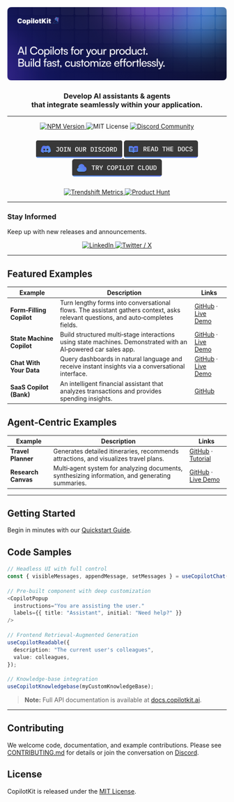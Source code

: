 <div align="center">
  <a href="https://copilotkit.ai" target="_blank">
    <img src="./assets/banner.png" alt="CopilotKit Logo" />
  </a>

  <h3>
    Develop AI assistants & agents<br />
    that integrate seamlessly within your application.
  </h3>
</div>

---

<div align="center">
  <a href="https://www.npmjs.com/package/@copilotkit/react-core" target="_blank">
    <img src="https://img.shields.io/npm/v/%40copilotkit%2Freact-core?logo=npm&logoColor=%23FFFFFF&label=Version&color=%236963ff" alt="NPM Version" />
  </a>
  <img src="https://img.shields.io/github/license/copilotkit/copilotkit?color=%236963ff&label=License" alt="MIT License" />
  <a href="https://discord.gg/6dffbvGU3D" target="_blank">
    <img src="https://img.shields.io/discord/1122926057641742418?logo=discord&logoColor=%23FFFFFF&label=Discord&color=%236963ff" alt="Discord Community" />
  </a>
</div>

<div align="center" style="margin-top: 24px;">
  <a href="https://discord.gg/6dffbvGU3D?ref=github_readme" target="_blank">
    <img src="./assets/btn_discord.png" alt="Join Discord" height="40" />
  </a>
  <a href="https://docs.copilotkit.ai?ref=github_readme" target="_blank">
    <img src="./assets/btn_docs.png" alt="Documentation" height="40" />
  </a>
  <a href="https://cloud.copilotkit.ai?ref=github_readme" target="_blank">
    <img src="./assets/btn_cloud.png" alt="CopilotKit Cloud" height="40" />
  </a>
</div>

<div align="center" style="margin-top: 24px;">
  <a href="https://trendshift.io/repositories/5730" target="_blank">
    <img src="https://trendshift.io/api/badge/repositories/5730" alt="Trendshift Metrics" width="250" height="55" />
  </a>
  <a href="https://www.producthunt.com/posts/copilotkit" target="_blank">
    <img src="https://api.producthunt.com/widgets/embed-image/v1/top-post-badge.svg?post_id=428778&theme=light&period=daily" alt="Product Hunt" />
  </a>
</div>

---

### Stay Informed

Keep up with new releases and announcements.

<div align="center">
  <a href="https://go.copilotkit.ai/gh-linkedin" target="_blank">
    <img src="https://github.com/user-attachments/assets/e33e7ebb-f5fc-4775-81b0-d5dd6865271a" alt="LinkedIn" />
  </a>
  <a href="https://go.copilotkit.ai/gh-twitter" target="_blank">
    <img src="https://github.com/user-attachments/assets/14e57c97-70ac-4f9a-88f5-67028107794f" alt="Twitter / X" />
  </a>
</div>

---

## Featured Examples

| Example                   | Description                                                                                                                      | Links                                                                                                                                                   |
| ------------------------- | -------------------------------------------------------------------------------------------------------------------------------- | ------------------------------------------------------------------------------------------------------------------------------------------------------- |
| **Form‑Filling Copilot**  | Turn lengthy forms into conversational flows. The assistant gathers context, asks relevant questions, and auto‑completes fields. | [GitHub](https://github.com/CopilotKit/CopilotKit/tree/main/examples/copilot-form-filling) · [Live Demo](https://form-filling-copilot.vercel.app)       |
| **State Machine Copilot** | Build structured multi‑stage interactions using state machines. Demonstrated with an AI‑powered car sales app.                   | [GitHub](https://github.com/CopilotKit/CopilotKit/tree/main/examples/copilot-state-machine) · [Live Demo](https://state-machine-copilot.vercel.app)     |
| **Chat With Your Data**   | Query dashboards in natural language and receive instant insights via a conversational interface.                                | [GitHub](https://github.com/CopilotKit/CopilotKit/tree/main/examples/copilot-chat-with-your-data) · [Live Demo](https://chat-with-your-data.vercel.app) |
| **SaaS Copilot (Bank)**   | An intelligent financial assistant that analyzes transactions and provides spending insights.                                    | [GitHub](https://github.com/CopilotKit/demo-banking)                                                                                                    |

## Agent‑Centric Examples

| Example             | Description                                                                                     | Links                                                                                                                                                                    |
| ------------------- | ----------------------------------------------------------------------------------------------- | ------------------------------------------------------------------------------------------------------------------------------------------------------------------------ |
| **Travel Planner**  | Generates detailed itineraries, recommends attractions, and visualizes travel plans.            | [GitHub](https://github.com/CopilotKit/CopilotKit/tree/main/examples/coagents-travel) · [Tutorial](https://docs.copilotkit.ai/coagents/tutorials/ai-travel-app/overview) |
| **Research Canvas** | Multi‑agent system for analyzing documents, synthesizing information, and generating summaries. | [GitHub](https://github.com/CopilotKit/CopilotKit/tree/main/examples/coagents-research-canvas) · [Live Demo](https://examples-coagents-research-canvas-ui.vercel.app)    |

---

## Getting Started

Begin in minutes with our [Quickstart Guide](https://docs.copilotkit.ai/quickstart).

## Code Samples

```ts
// Headless UI with full control
const { visibleMessages, appendMessage, setMessages } = useCopilotChat();

// Pre‑built component with deep customization
<CopilotPopup
  instructions="You are assisting the user."
  labels={{ title: "Assistant", initial: "Need help?" }}
/>

// Frontend Retrieval‑Augmented Generation
useCopilotReadable({
  description: "The current user's colleagues",
  value: colleagues,
});

// Knowledge‑base integration
useCopilotKnowledgebase(myCustomKnowledgeBase);
```

> **Note:** Full API documentation is available at [docs.copilotkit.ai](https://docs.copilotkit.ai).

---

## Contributing

We welcome code, documentation, and example contributions. Please see [CONTRIBUTING.md](./CONTRIBUTING.md) for details or join the conversation on [Discord](https://discord.gg/6dffbvGU3D).

## License

CopilotKit is released under the [MIT License](https://github.com/CopilotKit/CopilotKit/blob/main/LICENSE).
